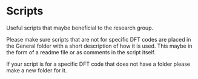 # Scripts
Useful scripts that maybe beneficial to the research group.

Please make sure scripts that are not for specific DFT codes are placed in the General folder with a short description of how it is used. This maybe in the form of a readme file or as comments in the script itself.

If your script is for a specific DFT code that does not have a folder please make a new folder for it.
